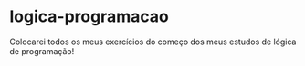 # logica-programacao
 Colocarei todos os meus exercícios do começo dos meus estudos de lógica de programação!
